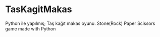 # TasKagitMakas
Python ile yapılmış; Taş kağıt makas oyunu.
Stone(Rock) Paper Scissors game made with Python
